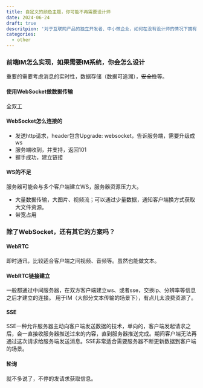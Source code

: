 ```yaml
---
title: 自定义的颜色主题，你可能不再需要设计师
date: 2024-06-24
draft: true
descritpion: '对于互联网产品的独立开发者、中小微企业，如何在没有设计师的情况下拥有自己的颜色主题？并且能不'
categories:
  - other
---
```

### 前端IM怎么实现，如果需要IM系统，你会怎么设计
重要的需要考虑消息的实时性，数据存储（数据可追溯），~~安全性~~等。
#### 使用WebSocket做数据传输
全双工
#### WebSocket怎么连接的
 - 发送http请求，header包含Upgrade: websocket，告诉服务端，需要升级成ws
 - 服务端收到，并支持，返回101
 - 握手成功，建立链接
#### WS的不足
服务器可能会与多个客户端建立WS，服务器资源压力大。
 - 大量数据传输，大图片、视频流；可以通过少量数据，通知客户端换方式获取大文件资源。
 - 带宽占用

### 除了WebSocket，还有其它的方案吗？
#### WebRTC
即时通讯，比较适合客户端之间视频、音频等。虽然也能做文本。
#### WebRTC链接建立
一般都通过中间服务器，在双方客户端建立ws、或者sse，交换ip、分辨率等信息之后才建立的连接。
用于IM（大部分文本传输的场景下），有点儿太浪费资源了。

#### SSE
SSE一种允许服务器主动向客户端发送数据的技术，单向的，客户端发起请求之后，会一直接收服务器推送过来的内容，直到服务器推送完成。期间客户端无法再通过这次请求给服务端发送消息。SSE非常适合需要服务器不断更新数据到客户端的场景。

#### 轮询
就不多说了，不停的发请求获取信息。
